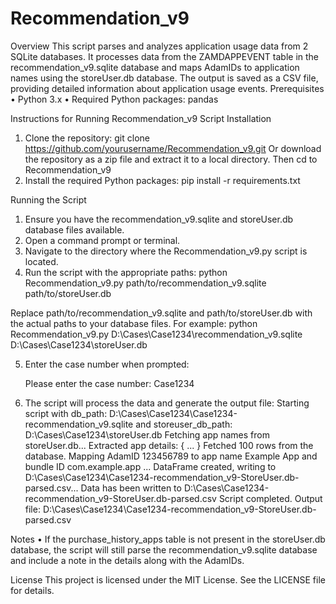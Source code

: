 # Recommendation_v9

Overview
This script parses and analyzes application usage data from 2 SQLite databases. It processes data from the ZAMDAPPEVENT table in the recommendation_v9.sqlite database and maps AdamIDs to application names using the storeUser.db database. The output is saved as a CSV file, providing detailed information about application usage events.
Prerequisites
•	Python 3.x
•	Required Python packages: pandas

Instructions for Running Recommendation_v9 Script
Installation
1.	Clone the repository:
   git clone https://github.com/yourusername/Recommendation_v9.git
   Or download the repository as a zip file and extract it to a local directory.
   Then cd to Recommendation_v9
2.	Install the required Python packages:
    pip install -r requirements.txt

Running the Script
1.	Ensure you have the recommendation_v9.sqlite and storeUser.db database files available.
2.	Open a command prompt or terminal.
3.	Navigate to the directory where the Recommendation_v9.py script is located.
4.	Run the script with the appropriate paths:
     python Recommendation_v9.py path/to/recommendation_v9.sqlite path/to/storeUser.db
   
Replace path/to/recommendation_v9.sqlite and path/to/storeUser.db with the actual paths to your database files. 
	For example:
   python Recommendation_v9.py D:\Cases\Case1234\recommendation_v9.sqlite D:\Cases\Case1234\storeUser.db

5.	Enter the case number when prompted:

      Please enter the case number: Case1234

6.	The script will process the data and generate the output file:
     Starting script with db_path: D:\Cases\Case1234\Case1234-recommendation_v9.sqlite and storeuser_db_path: D:\Cases\Case1234\storeUser.db
   Fetching app names from storeUser.db...
   Extracted app details: { ... }
   Fetched 100 rows from the database.
   Mapping AdamID 123456789 to app name Example App and bundle ID com.example.app
   ...
   DataFrame created, writing to D:\Cases\Case1234\Case1234-recommendation_v9-StoreUser.db-parsed.csv...
   Data has been written to D:\Cases\Case1234-recommendation_v9-StoreUser.db-parsed.csv
   Script completed.
   Output file: D:\Cases\Case1234\Case1234-recommendation_v9-StoreUser.db-parsed.csv
   
Notes
•	If the purchase_history_apps table is not present in the storeUser.db database, the script will still parse the recommendation_v9.sqlite database and include a note in the details along with the AdamIDs.

   License
This project is licensed under the MIT License. See the LICENSE file for details.

